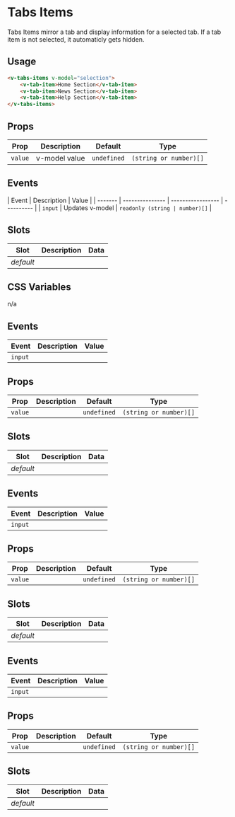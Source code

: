 # Tabs Items

Tabs Items mirror a tab and display information for a selected tab. If a tab item is not selected, it automaticly gets
hidden.

## Usage

```html
<v-tabs-items v-model="selection">
	<v-tab-item>Home Section</v-tab-item>
	<v-tab-item>News Section</v-tab-item>
	<v-tab-item>Help Section</v-tab-item>
</v-tabs-items>
```

## Props

| Prop    | Description   | Default     | Type                   |
| ------- | ------------- | ----------- | ---------------------- |
| `value` | v-model value | `undefined` | `(string or number)[]` |

## Events

| Event   | Description     | Value             |
| ------- | --------------- | ----------------- | ---------- |
| `input` | Updates v-model | `readonly (string | number)[]` |

## Slots

| Slot      | Description | Data |
| --------- | ----------- | ---- |
| _default_ |             |      |

## CSS Variables

n/a

## Events

| Event   | Description | Value |
| ------- | ----------- | ----- |
| `input` |             |       |

## Props

| Prop    | Description | Default     | Type                   |
| ------- | ----------- | ----------- | ---------------------- |
| `value` |             | `undefined` | `(string or number)[]` |

## Slots

| Slot      | Description | Data |
| --------- | ----------- | ---- |
| _default_ |             |      |

## Events

| Event   | Description | Value |
| ------- | ----------- | ----- |
| `input` |             |       |

## Props

| Prop    | Description | Default     | Type                   |
| ------- | ----------- | ----------- | ---------------------- |
| `value` |             | `undefined` | `(string or number)[]` |

## Slots

| Slot      | Description | Data |
| --------- | ----------- | ---- |
| _default_ |             |      |

## Events

| Event   | Description | Value |
| ------- | ----------- | ----- |
| `input` |             |       |

## Props

| Prop    | Description | Default     | Type                   |
| ------- | ----------- | ----------- | ---------------------- |
| `value` |             | `undefined` | `(string or number)[]` |

## Slots

| Slot      | Description | Data |
| --------- | ----------- | ---- |
| _default_ |             |      |

